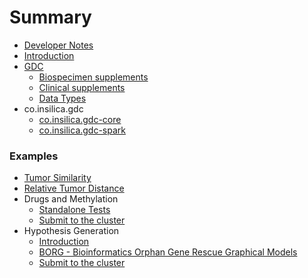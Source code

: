 # Summary

* [Developer Notes](README.md)
* [Introduction](introduction.md)
* [GDC](1_gdc/0_gdc.md)
   * [Biospecimen supplements](1_gdc/1_biospecimen_supplements.md)
   * [Clinical supplements](1_gdc/clinical_supplements.md)
   * [Data Types](1_gdc/data_types.md)
* co.insilica.gdc
   * [co.insilica.gdc-core](1_gdc/2_a_client.md)
   * [co.insilica.gdc-spark](1_gdc/3_gdc-spark.md)

### Examples
   * [Tumor Similarity](2_tumor_similarity/README.md)
   * [Relative Tumor Distance](2_tumor_similarity/relative_distance.md)
   * Drugs and Methylation
       * [Standalone Tests](examples/methylation/drugs_and_methylation.md)
       * [Submit to the cluster](examples/methylation/submit_to_cluster.md)
   * Hypothesis Generation
       * [Introduction](examples/hypothesis_generation/introduction.md)
       * [BORG - Bioinformatics Orphan Gene Rescue Graphical Models](examples/hypothesis_generation/borg.md)
       * [Submit to the cluster](examples/hypothesis_generation/submit_to_the_cluster.md)

